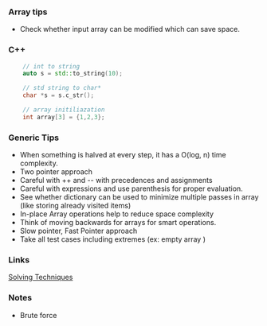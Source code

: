 ### Array tips
* Check whether input array can be modified which can save space.

### C++
```C++
    // int to string
    auto s = std::to_string(10);

    // std string to char*
    char *s = s.c_str();

    // array initiliazation
    int array[3] = {1,2,3}; 
```

### Generic Tips
* When something is halved at every step, it has a O(log, n) time complexity.
* Two pointer approach
* Careful with ++ and -- with precedences and assignments
* Careful with expressions and use parenthesis for proper evaluation.
* See whether dictionary can be used to minimize multiple passes in array (like storing already visited items)
* In-place Array operations help to reduce space complexity
* Think of moving backwards for arrays for smart operations.
* Slow pointer, Fast  Pointer approach
* Take all test cases including extremes (ex: empty array )

### Links
[Solving Techniques](https://javahungry.blogspot.com/2014/06/algorithm-problem-solving-techniques-or-approaches-for-software-programmer.html)


### Notes
* Brute force